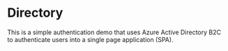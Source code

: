# Directory
This is a simple authentication demo that uses Azure Active Directory B2C to authenticate users into a single page application (SPA).
